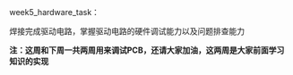week5_hardware_task：

焊接完成驱动电路，掌握驱动电路的硬件调试能力以及问题排查能力



**注：这周和下周一共两周用来调试PCB，还请大家加油，这两周是大家前面学习知识的实现**